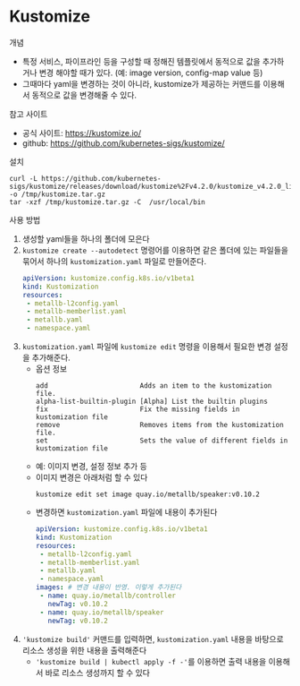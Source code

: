 # Kustomize
개념
- 특정 서비스, 파이프라인 등을 구성할 때 정해진 템플릿에서 동적으로 값을 추가하거나 변경 해야할 때가 있다. (예: image version, config-map value 등)
- 그때마다 yaml을 변경하는 것이 아니라, kustomize가 제공하는 커맨드를 이용해서 동적으로 값을 변경해줄 수 있다.

참고 사이트
- 공식 사이트: https://kustomize.io/
- github: https://github.com/kubernetes-sigs/kustomize/

설치
```
curl -L https://github.com/kubernetes-sigs/kustomize/releases/download/kustomize%2Fv4.2.0/kustomize_v4.2.0_linux_amd64.tar.gz -o /tmp/kustomize.tar.gz
tar -xzf /tmp/kustomize.tar.gz -C  /usr/local/bin
```

사용 방법
1. 생성할 yaml들을 하나의 폴더에 모은다
2. `kustomize create --autodetect` 명령어를 이용하면 같은 폴더에 있는 파일들을 묶어서 하나의 `kustomization.yaml` 파일로 만들어준다.
   ```yaml
   apiVersion: kustomize.config.k8s.io/v1beta1
   kind: Kustomization
   resources:
    - metallb-l2config.yaml
    - metallb-memberlist.yaml
    - metallb.yaml
    - namespace.yaml
   ```
3. `kustomization.yaml` 파일에 `kustomize edit` 명령을 이용해서 필요한 변경 설정을 추가해준다. 
   - 옵션 정보
      ```
      add                       Adds an item to the kustomization file.
      alpha-list-builtin-plugin [Alpha] List the builtin plugins        fix                       Fix the missing fields in kustomization file
      remove                    Removes items from the kustomization file.
      set                       Sets the value of different fields in kustomization file
      ```
   - 예: 이미지 변경, 설정 정보 추가 등
   - 이미지 변경은 아래처럼 할 수 있다
      ```
      kustomize edit set image quay.io/metallb/speaker:v0.10.2
      ```
    - 변경하면 `kustomization.yaml` 파일에 내용이 추가된다
       ```yaml
       apiVersion: kustomize.config.k8s.io/v1beta1
       kind: Kustomization
       resources:
        - metallb-l2config.yaml
        - metallb-memberlist.yaml
        - metallb.yaml
        - namespace.yaml
       images: # 변경 내용이 반영. 이렇게 추가된다
        - name: quay.io/metallb/controller
          newTag: v0.10.2
        - name: quay.io/metallb/speaker
          newTag: v0.10.2
       ```
4. `'kustomize build'` 커맨드를 입력하면, `kustomization.yaml` 내용을 바탕으로 리소스 생성을 위한 내용을 출력해준다
   - `'kustomize build | kubectl apply -f -'`를 이용하면 출력 내용을 이용해서 바로 리소스 생성까지 할 수 있다
